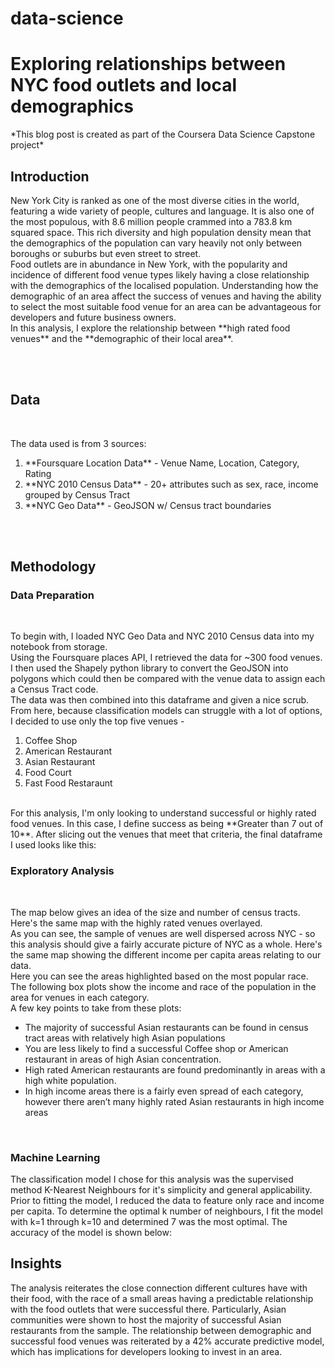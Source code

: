 # data-science
<h1> Exploring relationships between NYC food outlets and local demographics </h1>
*This blog post is created as part of the Coursera Data Science Capstone project*
<br>
<h2> Introduction </h2>
<p>
New York City is ranked as one of the most diverse cities in the world, featuring a wide variety of people, cultures and language. It is also one of the most populous, with 8.6 million people crammed into a 783.8 km squared space. This rich diversity and high population density mean that the demographics of the population can vary heavily not only between boroughs or suburbs but even street to street. 
 <br>
Food outlets are in abundance in New York, with the popularity and incidence of different food venue types likely having a close relationship with the demographics of the localised population. Understanding how the demographic of an area affect the success of venues and having the ability to select the most suitable food venue for an area can be advantageous for developers and future business owners.
<br>
 In this analysis, I explore the relationship between **high rated food venues** and the **demographic of their local area**.
</p>

<br><br>
<h2>Data</h2>
<br>
<p>The data used is from 3 sources:
  <br>
  <ol>
    <li> **Foursquare Location Data** - Venue Name, Location, Category, Rating</li>
    <li> **NYC 2010 Census Data** - 20+ attributes such as sex, race, income grouped by Census Tract</li>
    <li> **NYC Geo Data** - GeoJSON w/ Census tract boundaries</li>
  </ol>
 </p>
 <br><br>
 
 <h2>Methodology</h2>
 <h3>Data Preparation</h3><br>
<p>
 To begin with, I loaded NYC Geo Data and NYC 2010 Census data into my notebook from storage. <br>
  Using the Foursquare places API, I retrieved the data for ~300 food venues. I then used the Shapely python library to convert the GeoJSON into polygons which could then be compared with the venue data to assign each a Census Tract code. <br>
  The data was then combined into this dataframe and given a nice scrub. 
  <img></img>
  <br>
  From here, because classification models can struggle with a lot of options, I decided to use only the top five venues - 
  <ol><li>Coffee Shop</li> 
  <li>American Restaurant</li> 
  <li>Asian Restaurant</li> 
  <li>Food Court</li>  
  <li>Fast Food Restaraunt</li>
  </ol>
  <br>
  For this analysis, I'm only looking to understand successful or highly rated food venues. In this case, I define success as being **Greater than 7 out of 10**. After slicing out the venues that meet that criteria, the final dataframe I used looks like this:
  <br>
  <img></img>
</p>
<h3>Exploratory Analysis</h3><br>
<p> The map below gives an idea of the size and number of census tracts. 
  <br><img></img><br>
  Here's the same map with the highly rated venues overlayed.
  <br><img></img><br>
  As you can see, the sample of venues are well dispersed across NYC - so this analysis should give a fairly accurate picture of NYC as a whole. Here's the same map showing the different income per capita areas relating to our data.
  <br><img></img><br>
  Here you can see the areas highlighted based on the most popular race.
  <br><img></img><br>
  The following box plots show the income and race of the population in the area for venues in each category.
  <br><img></img></br>
  A few key points to take from these plots:
  <ul>
    <li> The majority of successful Asian restaurants can be found in census tract areas with relatively high Asian populations</li>
    <li> You are less likely to find a successful Coffee shop or American restaurant in areas of high Asian concentration. </li>
    <li> High rated American restaurants are found predominantly in areas with a high white population.</li>
    <li> In high income areas there is a fairly even spread of each category, however there aren’t many highly rated Asian restaurants in high income areas</li>
  </ul>
</p>
<br>
<h3> Machine Learning </h3>
<p> The classification model I chose for this analysis was the supervised method K-Nearest Neighbours for it's simplicity and general applicability. Prior to fitting the model, I reduced the data to feature only race and income per capita.
  To determine the optimal k number of neighbours, I fit the model with k=1 through k=10 and determined 7 was the most optimal.
  The accuracy of the model is shown below:
  <img></img>
  
<h2>Insights</h2>

The analysis reiterates the close connection different cultures have with their food, with the race of a small areas having a predictable relationship with the food outlets that were successful there. Particularly, Asian communities were shown to host the majority of successful Asian restaurants from the sample. The relationship between demographic and successful food venues was reiterated by a 42% accurate predictive model, which has implications for developers looking to invest in an area.

</p>
